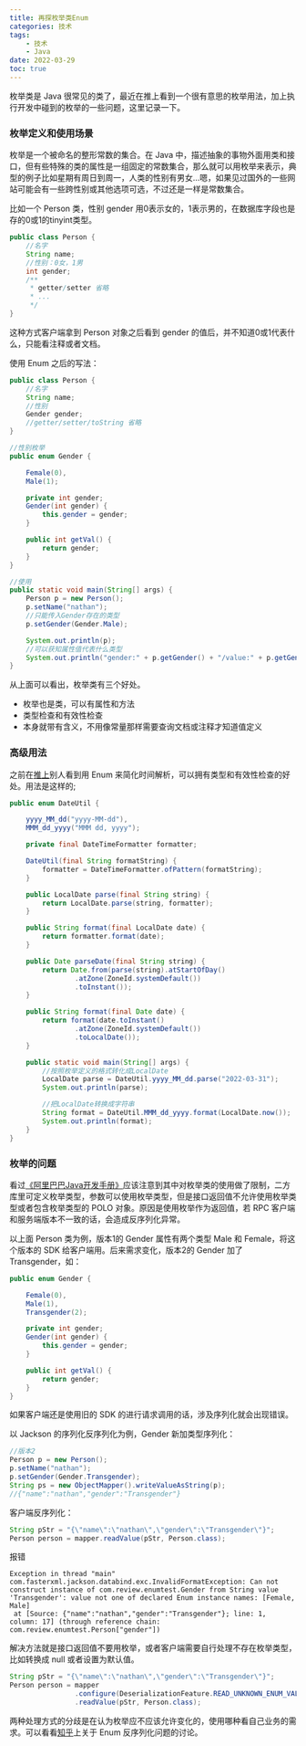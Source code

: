 ```yaml
---
title: 再探枚举类Enum
categories: 技术
tags: 
    - 技术
    - Java
date: 2022-03-29
toc: true
---
```


枚举类是 Java 很常见的类了，最近在推上看到一个很有意思的枚举用法，加上执行开发中碰到的枚举的一些问题，这里记录一下。


### 枚举定义和使用场景

枚举是一个被命名的整形常数的集合。在 Java 中，描述抽象的事物外面用类和接口，但有些特殊的类的属性是一组固定的常数集合，那么就可以用枚举来表示，典型的例子比如星期有周日到周一，人类的性别有男女...嗯，如果见过国外的一些网站可能会有一些跨性别或其他选项可选，不过还是一样是常数集合。

比如一个 Person 类，性别 gender 用0表示女的，1表示男的，在数据库字段也是存的0或1的tinyint类型。

```java
public class Person {
    //名字
    String name;
    //性别：0女，1男
    int gender;
    /**
     * getter/setter 省略
     * ...
     */
}
```

这种方式客户端拿到 Person 对象之后看到 gender 的值后，并不知道0或1代表什么，只能看注释或者文档。

使用 Enum 之后的写法：

```java
public class Person {
    //名字
    String name;
    //性别
    Gender gender;
    //getter/setter/toString 省略
}

//性别枚举
public enum Gender {

    Female(0),
    Male(1);

    private int gender;
    Gender(int gender) {
        this.gender = gender;
    }

    public int getVal() {
        return gender;
    }
}

//使用
public static void main(String[] args) {
    Person p = new Person();
    p.setName("nathan");
    //只能传入Gender存在的类型
    p.setGender(Gender.Male);

    System.out.println(p);
    //可以获知属性值代表什么类型
    System.out.println("gender:" + p.getGender() + "/value:" + p.getGender().getVal());
}
```

从上面可以看出，枚举类有三个好处。
- 枚举也是类，可以有属性和方法
- 类型检查和有效性检查
- 本身就带有含义，不用像常量那样需要查询文档或注释才知道值定义

### 高级用法

之前在[推上](https://twitter.com/dblevins/status/1502481447935897601)别人看到用 Enum 来简化时间解析，可以拥有类型和有效性检查的好处。用法是这样的;

```java
public enum DateUtil {

    yyyy_MM_dd("yyyy-MM-dd"),
    MMM_dd_yyyy("MMM dd, yyyy");

    private final DateTimeFormatter formatter;

    DateUtil(final String formatString) {
        formatter = DateTimeFormatter.ofPattern(formatString);
    }

    public LocalDate parse(final String string) {
        return LocalDate.parse(string, formatter);
    }

    public String format(final LocalDate date) {
        return formatter.format(date);
    }

    public Date parseDate(final String string) {
        return Date.from(parse(string).atStartOfDay()
                .atZone(ZoneId.systemDefault())
                .toInstant());
    }

    public String format(final Date date) {
        return format(date.toInstant()
                .atZone(ZoneId.systemDefault())
                .toLocalDate());
    }

    public static void main(String[] args) {
        //按照枚举定义的格式转化成LocalDate
        LocalDate parse = DateUtil.yyyy_MM_dd.parse("2022-03-31");
        System.out.println(parse);

        //把LocalDate转换成字符串
        String format = DateUtil.MMM_dd_yyyy.format(LocalDate.now());
        System.out.println(format);
    }
}
```

### 枚举的问题

看过[《阿里巴巴Java开发手册》](https://github.com/alibaba/p3c)应该注意到其中对枚举类的使用做了限制，二方库里可定义枚举类型，参数可以使用枚举类型，但是接口返回值不允许使用枚举类型或者包含枚举类型的 POLO 对象。原因是使用枚举作为返回值，若 RPC 客户端和服务端版本不一致的话，会造成反序列化异常。

以上面 Person 类为例，版本1的 Gender 属性有两个类型 Male 和 Female，将这个版本的 SDK 给客户端用。后来需求变化，版本2的 Gender 加了 Transgender，如：

```java
public enum Gender {

    Female(0),
    Male(1),
    Transgender(2);

    private int gender;
    Gender(int gender) {
        this.gender = gender;
    }

    public int getVal() {
        return gender;
    }
}
```

如果客户端还是使用旧的 SDK 的进行请求调用的话，涉及序列化就会出现错误。

以 Jackson 的序列化反序列化为例，Gender 新加类型序列化：

```java
//版本2
Person p = new Person();
p.setName("nathan");
p.setGender(Gender.Transgender);
String ps = new ObjectMapper().writeValueAsString(p);
//{"name":"nathan","gender":"Transgender"}
```

客户端反序列化：
```java
String pStr = "{\"name\":\"nathan\",\"gender\":\"Transgender\"}";
Person person = mapper.readValue(pStr, Person.class);
```

报错
```
Exception in thread "main" com.fasterxml.jackson.databind.exc.InvalidFormatException: Can not construct instance of com.review.enumtest.Gender from String value 'Transgender': value not one of declared Enum instance names: [Female, Male]
 at [Source: {"name":"nathan","gender":"Transgender"}; line: 1, column: 17] (through reference chain: com.review.enumtest.Person["gender"])
```

解决方法就是接口返回值不要用枚举，或者客户端需要自行处理不存在枚举类型，比如转换成 null 或者设置为默认值。

```java
String pStr = "{\"name\":\"nathan\",\"gender\":\"Transgender\"}";
Person person = mapper
                .configure(DeserializationFeature.READ_UNKNOWN_ENUM_VALUES_AS_NULL, true)
                .readValue(pStr, Person.class);
```

两种处理方式的分歧是在认为枚举应不应该允许变化的，使用哪种看自己业务的需求。可以看看[知乎](https://www.zhihu.com/question/52760637)上关于 Enum 反序列化问题的讨论。

